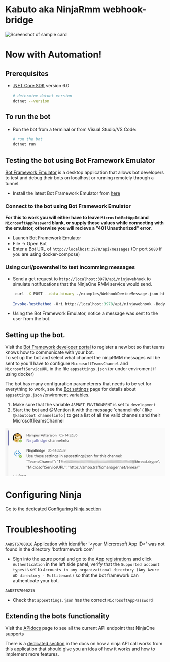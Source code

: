 # Kabuto aka NinjaRmm webhook-bridge
![Screenshot of sample card](docs/Sample_adaptivecard.png?raw=true)

# Now with Automation!

## Prerequisites

- [.NET Core SDK](https://dotnet.microsoft.com/download) version 6.0

  ```bash
  # determine dotnet version
  dotnet --version
  ```

## To run the bot

- Run the bot from a terminal or from Visual Studio/VS Code:

  ```bash
  # run the bot
  dotnet run
  ```


## Testing the bot using Bot Framework Emulator

[Bot Framework Emulator](https://github.com/microsoft/botframework-emulator) is a desktop application that allows bot developers to test and debug their bots on localhost or running remotely through a tunnel.

- Install the latest Bot Framework Emulator from [here](https://github.com/Microsoft/BotFramework-Emulator/releases)

### Connect to the bot using Bot Framework Emulator

**For this to work you will either have to leave `MicrosfotBotAppId` and `MicrosoftAppPassword` blank, or supply those values while connecting with the emulator, otherwise you will recieve a "401 Unauthorized" error.**


- Launch Bot Framework Emulator
- File -> Open Bot
- Enter a Bot URL of `http://localhost:3978/api/messages` (Or port `5080` if you are using docker-compose)

### Using curl/powershell to test incomming messages

- Send a get request to `http://localhost:3978/api/ninjawebhook`  to simulate notifucations that the NinjaOne RMM service would send.

   ```bash
    curl -X POST --data-binary ./examples/WebhookDeviceMessage.json http://localhost:3978/api/ninjawebhook
   ```

   ```powershell
   Invoke-RestMethod -Uri http://localhost:3978/api/ninjawebhook -Body (Get-Content .\examples\WebhookDeviceMessage.json) -Method Post -ContentType "application/json"
   ```

- Using the Bot Framework Emulator, notice a message was sent to the user from the bot.

## Setting up the bot.

Visit the [Bot Framework developer portal](https://dev.botframework.com/bots/new) to register a new bot so that teams knows how to communicate with your bot.  
To set up the bot and select what channel the ninjaRMM messages will be sent to you'll have to configure `MicrosoftTeamsChannel` and `MicrosoftServiceURL` in the file `appsettings.json` (or under enviroment if using docker)  

The bot has many configuration parameterers that needs to be set for everything to work, see the [Bot settings](docs/BotConfig.MD) page for details about `appsettings.json` /enviroment variables.  


1. Make sure that the variable `ASPNET_ENVIRONMENT` is set to `development`
2. Start the bot and @Mention it with the message 'channelinfo' ( like `@kabutobot channelinfo` ) 
to get a list of all the valid channels and their MicrosoftTeamsChannel

![channelinfo command screenshot](docs/channelinfo_command.png?raw=true)  



# Configuring Ninja

Go to the dedicated [Configuring Ninja section](docs/Ninjasetup.MD)


# Troubleshooting
`AADSTS700016`  Application with identifier '\<your Micrcrosoft App ID>\' was not found in the directory 'botframework.com'
* Sign into the azure portal and go to the [App registrations](https://portal.azure.com/#blade/Microsoft_AAD_RegisteredApps/ApplicationsListBlade) and click `Authentication` in the left side panel, verify that the `Supported account types` is set to `Accounts in any organizational directory (Any Azure AD directory - Multitenant)` so that the bot framework can authenticate your bot.

`AADSTS7000215`
* Check that `appsettings.json` has the correct `MicrosoftAppPassword`

## Extending the bots functionality


Visit the [APIdocs](https://app.ninjarmm.com/apidocs/?links.active=core) page to see all the current API endpoint that NinjaOne supports

There is a [dedicated section](docs/Apicall.MD) in the docs on how a ninja API call works from this application that should give you an idea of how it works and how to implement more features.
